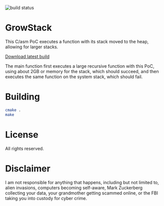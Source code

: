 ![build status](https://gitlab.com/mvojacek/growstack/badges/master/build.svg)
# GrowStack

This C/asm PoC executes a function with its stack moved to the heap, allowing for larger stacks.

[Download latest build](https://gitlab.com/mvojacek/growstack/-/jobs/artifacts/master/download?job=build)

The main function first executes a large recursive function with this PoC, using about 2GB or memory for the
stack, which should succeed, and then executes the same function on the system stack, which should fail.

# Building

```sh
cmake .
make
```

# License

All rights reserved.

# Disclaimer

I am not responsible for anything that happens,
including but not limited to, alien invasions,
computers becoming self-aware, Mark Zuckerberg
collecting your data, your grandmother
getting scammed online, or the FBI taking you
into custody for cyber crime.

